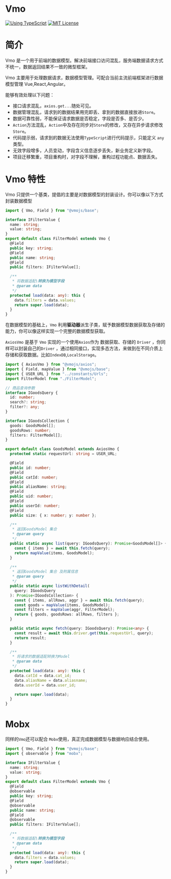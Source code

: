 # Vmo

[![Using TypeScript](https://img.shields.io/badge/%3C/%3E-TypeScript-0072C4.svg)](https://www.typescriptlang.org/)
[![MIT License](https://img.shields.io/npm/l/generator-bxd-oss.svg)](#License)

# 简介

Vmo 是一个用于前端的数据模型。解决前端接口访问混乱，服务端数据请求方式不统一，数据返回结果不一致的微型框架。

Vmo 主要用于处理数据请求，数据模型管理。可配合当前主流前端框架进行数据模型管理 Vue,React,Angular。

能够有效处理以下问题：

- 接口请求混乱，`axios.get...`随处可见。
- 数据管理混乱，请求到的数据结果用完即丢、拿到的数据直接放进`Store`。
- 数据可靠性弱，不能保证请求数据是否稳定，字段是否多、是否少。
- `Action`方法混乱，`Action`中及存在同步对`Store`的修改，又存在异步请求修改`Store`。
- 代码提示弱，请求到的数据无法使用`TypeScript`进行代码提示，只能定义 `any` 类型。
- 无效字段增多，人员变动，字段含义信息逐步丢失，新业务定义新字段。
- 项目迁移繁重，项目重构时，对字段不理解，重构过程功能点、数据丢失。

# Vmo 特性

Vmo 只提供一个基类，提倡的主要是对数据模型的封装设计。你可以像以下方式封装数据模型

```typescript
import { Vmo, Field } from "@vmojs/base";

interface IFilterValue {
  name: string;
  value: string;
}
export default class FilterModel extends Vmo {
  @Field
  public key: string;
  @Field
  public name: string;
  @Field
  public filters: IFilterValue[];

  /**
   * 将数据适配\转换为模型字段
   * @param data
   */
  protected load(data: any): this {
    data.filters = data.values;
    return super.load(data);
  }
}
```

在数据模型的基础上，`Vmo` 利用**驱动器**派生子类，赋予数据模型数据获取及存储的能力，你可以像这样实现一个完整的数据模型获取。

`AxiosVmo` 是基于 `Vmo` 实现的一个使用`Axios`作为 数据获取、存储的 `Driver` ，你同样可以封装自己的`Driver` ，通过相同接口，实现多态方法，来做到在不同介质上存储和获取数据。比如`IndexDB`,`LocalStorage`。

```typescript
import { AxiosVmo } from "@vmojs/axios";
import { Field, mapValue } from "@vmojs/base";
import { USER_URL } from "../constants/Urls";
import FilterModel from "./FilterModel";

// 商品查询参数
interface IGoodsQuery {
  id: number;
  search?: string;
  filter?: any;
}

interface IGoodsCollection {
  goods: GoodsModel[];
  goodsRows: number;
  filters: FilterModel[];
}

export default class GoodsModel extends AxiosVmo {
  protected static requestUrl: string = USER_URL;

  @Field
  public id: number;
  @Field
  public catId: number;
  @Field
  public aliasName: string;
  @Field
  public uid: number;
  @Field
  public userId: number;
  @Field
  public size: { x: number; y: number };

  /**
   * 返回GoodsModel 集合
   * @param query
   */
  public static async list(query: IGoodsQuery): Promise<GoodsModel[]> {
    const { items } = await this.fetch(query);
    return mapValue(items, GoodsModel);
  }

  /**
   * 返回GoodsModel 集合 及附属信息
   * @param query
   */
  public static async listWithDetail(
    query: IGoodsQuery
  ): Promise<IGoodsCollection> {
    const { items, allRows, aggr } = await this.fetch(query);
    const goods = mapValue(items, GoodsModel);
    const filters = mapValue(aggr, FilterModel);
    return { goods, goodsRows: allRows, filters };
  }

  public static async fetch(query: IGoodsQuery): Promise<any> {
    const result = await this.driver.get(this.requestUrl, query);
    return result;
  }

  /**
   * 将请求的数据适配转换为Model
   * @param data
   */
  protected load(data: any): this {
    data.catId = data.cat_id;
    data.aliasName = data.aliasname;
    data.userId = data.user_id;

    return super.load(data);
  }
}
```

# Mobx

同样的`Vmo`还可以配合 `Mobx`使用，真正完成数据模型与数据响应结合使用。

```typescript
import { Vmo, Field } from "@vmojs/base";
import { observable } from "mobx";

interface IFilterValue {
  name: string;
  value: string;
}
export default class FilterModel extends Vmo {
  @Field
  @observable
  public key: string;
  @Field
  @observable
  public name: string;
  @Field
  @observable
  public filters: IFilterValue[];

  /**
   * 将数据适配\转换为模型字段
   * @param data
   */
  protected load(data: any): this {
    data.filters = data.values;
    return super.load(data);
  }
}
```
